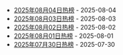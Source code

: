 * [2025年08月04日热榜](https://product-daily.haha.ai/posts/20250804) - 2025-08-04
* [2025年08月03日热榜](https://product-daily.haha.ai/posts/20250803) - 2025-08-03
* [2025年08月02日热榜](https://product-daily.haha.ai/posts/20250802) - 2025-08-02
* [2025年08月01日热榜](https://product-daily.haha.ai/posts/20250801) - 2025-08-01
* [2025年07月30日热榜](https://product-daily.haha.ai/posts/20250730) - 2025-07-30
